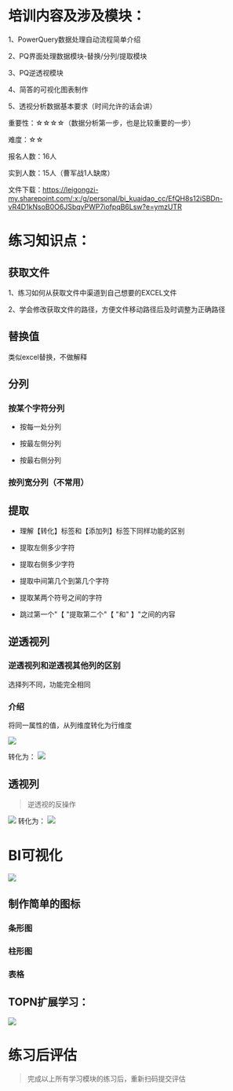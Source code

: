 # 培训内容及涉及模块：

1、PowerQuery数据处理自动流程简单介绍

2、PQ界面处理数据模块-替换/分列/提取模块

3、PQ逆透视模块

4、简答的可视化图表制作

5、透视分析数据基本要求（时间允许的话会讲）

重要性：☆☆☆☆（数据分析第一步，也是比较重要的一步）

难度：☆☆

报名人数：16人

实到人数：15人（曹军战1人缺席）

文件下载：https://leigongzi-my.sharepoint.com/:x:/g/personal/bi_kuaidao_cc/EfQH8s12iSBDn-vR4D1kNsoB0O6JSbqvPWP7iofpqB6Lsw?e=ymzUTR

# 练习知识点：

## 获取文件

1、练习如何从获取文件中渠道到自己想要的EXCEL文件

2、学会修改获取文件的路径，方便文件移动路径后及时调整为正确路径

## 替换值

类似excel替换，不做解释

## 分列

### 按某个字符分列

- 按每一处分列

- 按最左侧分列

- 按最右侧分列

### 按列宽分列（不常用）



## 提取

- 理解【转化】标签和【添加列】标签下同样功能的区别

- 提取左侧多少字符

- 提取右侧多少字符

- 提取中间第几个到第几个字符

- 提取某两个符号之间的字符

- 跳过第一个"【 "提取第二个"【 "和" 】"之间的内容



## 逆透视列

### 逆透视列和逆透视其他列的区别

选择列不同，功能完全相同

### 介绍

将同一属性的值，从列维度转化为行维度

![](http://leigongzi.oss-cn-beijing.aliyuncs.com/18-10-2/48279511.jpg)

转化为：
![](http://leigongzi.oss-cn-beijing.aliyuncs.com/18-10-2/6437279.jpg)

## 透视列

> 逆透视的反操作

![](http://leigongzi.oss-cn-beijing.aliyuncs.com/18-10-2/6437279.jpg)
转化为：
![](http://leigongzi.oss-cn-beijing.aliyuncs.com/18-10-2/48279511.jpg)

# BI可视化
![](http://leigongzi.oss-cn-beijing.aliyuncs.com/18-10-2/59564964.jpg)

## 制作简单的图标
### 条形图
### 柱形图
### 表格
## TOPN扩展学习：

![](http://leigongzi.oss-cn-beijing.aliyuncs.com/18-10-2/25903470.jpg)

# 练习后评估

> 完成以上所有学习模块的练习后，重新扫码提交评估




